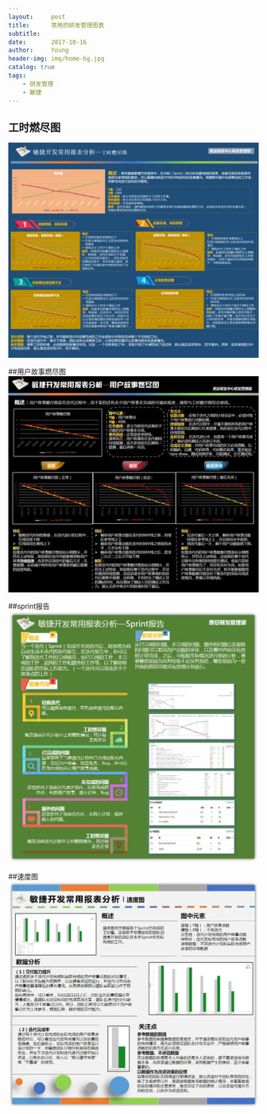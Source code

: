 ```yaml
---
layout:     post
title:      常用的研发管理图表
subtitle:   
date:       2017-10-16
author:     Young
header-img: img/home-bg.jpg
catalog: true
tags:
    - 研发管理
    - 敏捷
---
```


## 工时燃尽图
![工时燃尽图](/img/in_post/agile_pic/agile_pic01_BurnDown.png)

##用户故事燃尽图
![用户故事燃尽图](/img/in_post/agile_pic/agile_pic02_UserStory.png)

##sprint报告
![sprint报告](/img/in_post/agile_pic/agile_pic03_SprintReport.png)

##速度图
![速度图](/img/in_post/agile_pic/agile_pic04_DevSpeed.png)